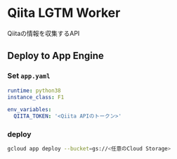 # Qiita LGTM Worker
Qiitaの情報を収集するAPI

## Deploy to App Engine

### Set `app.yaml`
```yaml
runtime: python38
instance_class: F1

env_variables:
  QIITA_TOKEN: '<Qiita APIのトークン>'
```

### deploy

```bash
gcloud app deploy --bucket=gs://<任意のCloud Storage>
```

